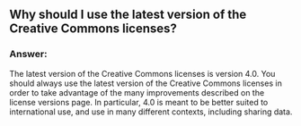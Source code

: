 ## Why should I use the latest version of the Creative Commons licenses?

### Answer:

The latest version of the Creative Commons licenses is version 4.0. You should always use the latest version of the Creative Commons licenses in order to take advantage of the many improvements described on the license versions page. In particular, 4.0 is meant to be better suited to international use, and use in many different contexts, including sharing data.
